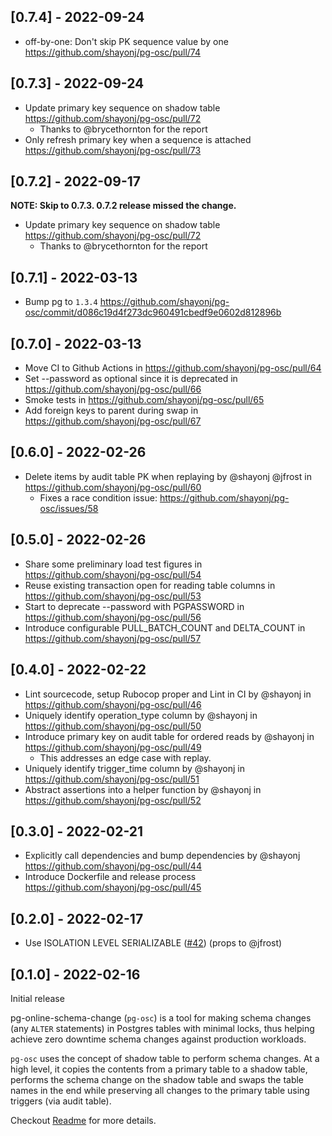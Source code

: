 

## [0.7.4] - 2022-09-24
* off-by-one: Don't skip PK sequence value by one https://github.com/shayonj/pg-osc/pull/74

## [0.7.3] - 2022-09-24
* Update primary key sequence on shadow table https://github.com/shayonj/pg-osc/pull/72
  - Thanks to @brycethornton for the report
* Only refresh primary key when a sequence is attached https://github.com/shayonj/pg-osc/pull/73

## [0.7.2] - 2022-09-17
**NOTE: Skip to 0.7.3. 0.7.2 release missed the change.**
* Update primary key sequence on shadow table https://github.com/shayonj/pg-osc/pull/72
  - Thanks to @brycethornton for the report

## [0.7.1] - 2022-03-13
* Bump pg to `1.3.4` https://github.com/shayonj/pg-osc/commit/d086c19d4f273dc960491cbedf9e0602d812896b

## [0.7.0] - 2022-03-13
* Move CI to Github Actions in https://github.com/shayonj/pg-osc/pull/64
* Set --password as optional since it is deprecated in https://github.com/shayonj/pg-osc/pull/66
* Smoke tests in https://github.com/shayonj/pg-osc/pull/65
* Add foreign keys to parent during swap in https://github.com/shayonj/pg-osc/pull/67

## [0.6.0] - 2022-02-26
* Delete items by audit table PK when replaying by @shayonj @jfrost in https://github.com/shayonj/pg-osc/pull/60
  - Fixes a race condition issue: https://github.com/shayonj/pg-osc/issues/58

## [0.5.0] - 2022-02-26
* Share some preliminary load test figures in https://github.com/shayonj/pg-osc/pull/54
* Reuse existing transaction open for reading table columns in https://github.com/shayonj/pg-osc/pull/53
* Start to deprecate --password with PGPASSWORD in https://github.com/shayonj/pg-osc/pull/56
* Introduce configurable PULL_BATCH_COUNT and DELTA_COUNT in https://github.com/shayonj/pg-osc/pull/57

## [0.4.0] - 2022-02-22
* Lint sourcecode, setup Rubocop proper and Lint in CI by @shayonj in https://github.com/shayonj/pg-osc/pull/46
* Uniquely identify operation_type column by @shayonj in https://github.com/shayonj/pg-osc/pull/50
* Introduce primary key on audit table for ordered reads by @shayonj in https://github.com/shayonj/pg-osc/pull/49
  - This addresses an edge case with replay.
* Uniquely identify trigger_time column by @shayonj in https://github.com/shayonj/pg-osc/pull/51
* Abstract assertions into a helper function by @shayonj in https://github.com/shayonj/pg-osc/pull/52

## [0.3.0] - 2022-02-21

- Explicitly call dependencies and bump dependencies by @shayonj https://github.com/shayonj/pg-osc/pull/44
- Introduce Dockerfile and release process https://github.com/shayonj/pg-osc/pull/45

## [0.2.0] - 2022-02-17

- Use ISOLATION LEVEL SERIALIZABLE ([#42](https://github.com/shayonj/pg-osc/pull/42)) (props to @jfrost)

## [0.1.0] - 2022-02-16

Initial release

pg-online-schema-change (`pg-osc`) is a tool for making schema changes (any `ALTER` statements) in Postgres tables with minimal locks, thus helping achieve zero downtime schema changes against production workloads. 

`pg-osc` uses the concept of shadow table to perform schema changes. At a high level, it copies the contents from a primary table to a shadow table, performs the schema change on the shadow table and swaps the table names in the end while preserving all changes to the primary table using triggers (via audit table).

Checkout [Readme](https://github.com/shayonj/pg-osc#readme) for more details.